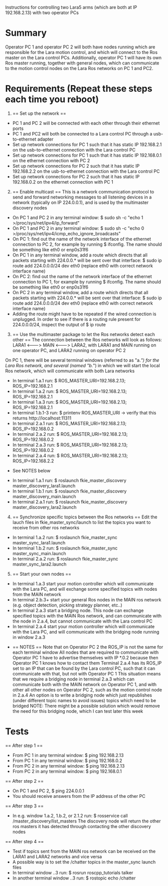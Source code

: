 Instructions for controlling two Lara5 arms (which are both at IP 192.168.2.13) with two operator PCs

# Summary
Operator PC 1 and operator PC 2 will both have nodes running which are responsible for the Lara motion control, and which will connect to the Ros master on the Lara control PCs.
Additionally, operator PC 1 will have its own Ros master running, together with general nodes, which can communicate to the motion control nodes on the Lara Ros networks on PC 1 and PC2.

# Requirements (Repeat these steps each time you reboot)

1. == Set up the network ==
- PC 1 and PC 2 will be connected with each other through their ethernet ports
- PC 1 and PC2 will both be connected to a Lara control PC through a usb-to-ethernet adapter
- Set up network connections for PC 1 such that it has static IP 192.168.2.1 on the usb-to-ethernet connection with the Lara control PC
- Set up network connections for PC 1 such that it has static IP 192.168.0.1 on the ethernet connection with PC 2
- Set up network connections for PC 2 such that it has static IP 192.168.2.2 on the usb-to-ethernet connection with the Lara control PC
- Set up network connections for PC 2 such that it has static IP 192.168.0.2 on the ethernet connection with PC 1


2. == Enable multicast ==
This is a network communication protocol to send and forward networking messages to all listening devices in a network (typically on IP 224.0.0.1), and is used by the multimaster discovery nodes

- On PC 1 and PC 2 in any terminal window: $ sudo sh -c "echo 1 >/proc/sys/net/ipv4/ip_forward"
- On PC 1 and PC 2 in any terminal window: $ sudo sh -c "echo 0 >/proc/sys/net/ipv4/icmp_echo_ignore_broadcasts"
- On PC 1: find out the name of the network interface of the ethernet connection to PC 2, for example by running $ ifconfig. The name should be something like eth0 or enp0s31f6
- On PC 1 in any terminal window, add a route which directs that all packets starting with 224.0.0.* will be sent over that interface: $ sudo ip route add 224.0.0.0/24 dev eth0  (replace eth0 with correct network interface name)
- On PC 2: find out the name of the network interface of the ethernet connection to PC 1, for example by running $ ifconfig. The name should be something like eth0 or enp0s31f6
- On PC 2 in any terminal window, add a route which directs that all packets starting with 224.0.0.* will be sent over that interface: $ sudo ip route add 224.0.0.0/24 dev eth0  (replace eth0 with correct network interface name)
- Adding the route might have to be repeated if the wired connection is unplugged. In order to see if there is a routing rule present for 224.0.0.0/24, inspect the output of $ ip route


3. == Use the multimaster package to let the Ros networks detect each other ==
The connection between the Ros networks will look as follows: LARA1 <---> MAIN <---> LARA2, with LARA1 and MAIN running on one operator PC, and LARA2 running on operator PC 2

On PC 1, there will be several terminal windows (referred to as "a.*") for the Lara Ros network, and several (named "b.*") in which we will start the local Ros network, which will communicate with both Lara networks
- In terminal 1.a.1 run: $ ROS_MASTER_URI=192.168.2.13; ROS_IP=192.168.2.1
- In terminal 1.a.2 run: $ ROS_MASTER_URI=192.168.2.13; ROS_IP=192.168.2.1
- In terminal 1.a.3 run: $ ROS_MASTER_URI=192.168.2.13; ROS_IP=192.168.2.1
- In terminal 1.b.1-3 run: $ printenv ROS_MASTER_URI   -> verify that this returns http://localhost:11311
- In terminal 2.a.1 run: $ ROS_MASTER_URI=192.168.2.13; ROS_IP=192.168.0.2
- In terminal 2.a.2 run: $ ROS_MASTER_URI=192.168.2.13; ROS_IP=192.168.0.2
- In terminal 2.a.3 run: $ ROS_MASTER_URI=192.168.2.13; ROS_IP=192.168.0.2
- In terminal 2.a.4 run: $ ROS_MASTER_URI=192.168.2.13; ROS_IP=192.168.2.2
* See NOTES below

- In terminal 1.a.1 run: $ roslaunch fkie_master_discovery master_discovery_lara1.launch
- In terminal 1.b.1 run: $ roslaunch fkie_master_discovery master_discovery_main.launch
- In terminal 2.a.1 run: $ roslaunch fkie_master_discovery master_discovery_lara2.launch


4. == Synchronize specific topics between the Ros networks ==
Edit the lauch files in fkie_master_sync/launch to list the topics you want to receive from other ros networks

- In terminal 1.a.2 run: $ roslaunch fkie_master_sync master_sync_lara1.launch
- In terminal 1.b.2 run: $ roslaunch fkie_master_sync master_sync_main.launch
- In terminal 2.a.2 run: $ roslaunch fkie_master_sync master_sync_lara2.launch


5. == Start your own nodes ==
- In terminal 1.a.3 start your motion controller which will communicate with the Lara PC, and will exchange some specified topics with nodes from the MAIN network
- In terminal 2.b.3+ start your general Ros nodes in the MAIN ros network (e.g. object detection, picking strategy planner, etc..)
- In terminal 2.a.3 start a bridging node. This node can exchange specified topics with the MAIN Ros network, and can communicate with the node in 2.a.4, but cannot communicate with the Lara control PC
- In terminal 2.a.4 start your motion controller which will communicate with the Lara PC, and will communicate with the bridging node running in window 2.a.3

* == NOTES ==
Note that on Operator PC 2 the ROS_IP is not the same for each terminal window
All nodes that are required to communicate with Operator PC 1 have to advertise themselves with IP *.0.2 because then Operator PC 1 knows how to contact them
Terminal 2.a.4 has its ROS_IP set to an IP that can be found by the Lara control PC, such that it can communicate with that, but not with Operator PC 1
This situation means that we require a bridging node in terminal 2.a.3 which can communicate both with the MAIN network on Operator PC 1, and with other all other nodes on Operator PC 2, such as the motion control node in 2.a.4
An option is to write a bridging node which just republishes (under different topic names to avoid issues) topics which need to be bridged
NOTE: There might be a possible solution which would remove the need for this bridging node, which I can test later this week



# Tests
== After step 1 ==
- From PC 1 in any terminal window: $ ping 192.168.2.13
- From PC 1 in any terminal window: $ ping 192.168.0.2
- From PC 2 in any terminal window: $ ping 192.168.2.13
- From PC 2 in any terminal window: $ ping 192.168.0.1

== After step 2 ==
- On PC 1 and PC 2, $ ping 224.0.0.1
- You should receive answers from the IP address of the other PC

== After step 3 ==
- In e.g. window 1.a.2, 1.b.2, or 2.1.2 run: $ rosservice call /master_discovery/list_masters
	The discovery node will return the other ros masters it has detected through contacting the other discovery nodes
	
== After step 4 ==
- Test if topics sent from the MAIN ros network can be received on the LARA1 and LARA2 networks and vice versa
- A possible way is to set the /chatter topics in the master_sync launch files
- In terminal window *.*.3 run: $ rosrun roscpp_tutorials talker
- In another terminal window *.*.3 run: $ rostopic echo /chatter



